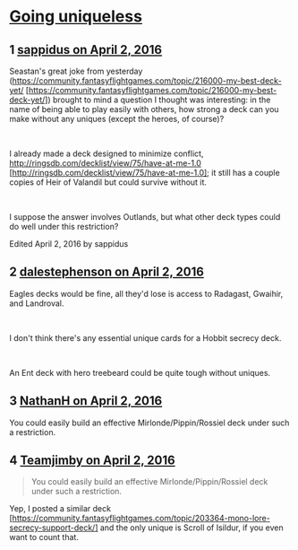 # [Going uniqueless](https://community.fantasyflightgames.com/topic/216035-going-uniqueless/)

## 1 [sappidus on April 2, 2016](https://community.fantasyflightgames.com/topic/216035-going-uniqueless/?do=findComment&comment=2145950)

Seastan's great joke from yesterday (https://community.fantasyflightgames.com/topic/216000-my-best-deck-yet/ [https://community.fantasyflightgames.com/topic/216000-my-best-deck-yet/]) brought to mind a question I thought was interesting: in the name of being able to play easily with others, how strong a deck can you make without any uniques (except the heroes, of course)?

 

I already made a deck designed to minimize conflict, http://ringsdb.com/decklist/view/75/have-at-me-1.0 [http://ringsdb.com/decklist/view/75/have-at-me-1.0]; it still has a couple copies of Heir of Valandil but could survive without it.

 

I suppose the answer involves Outlands, but what other deck types could do well under this restriction?

Edited April 2, 2016 by sappidus

## 2 [dalestephenson on April 2, 2016](https://community.fantasyflightgames.com/topic/216035-going-uniqueless/?do=findComment&comment=2145971)

Eagles decks would be fine, all they'd lose is access to Radagast, Gwaihir, and Landroval.

 

I don't think there's any essential unique cards for a Hobbit secrecy deck.

 

An Ent deck with hero treebeard could be quite tough without uniques.

## 3 [NathanH on April 2, 2016](https://community.fantasyflightgames.com/topic/216035-going-uniqueless/?do=findComment&comment=2145986)

You could easily build an effective Mirlonde/Pippin/Rossiel deck under such a restriction.

## 4 [Teamjimby on April 2, 2016](https://community.fantasyflightgames.com/topic/216035-going-uniqueless/?do=findComment&comment=2146210)

> You could easily build an effective Mirlonde/Pippin/Rossiel deck under such a restriction.

Yep, I posted a similar deck [https://community.fantasyflightgames.com/topic/203364-mono-lore-secrecy-support-deck/] and the only unique is Scroll of Isildur, if you even want to count that.

